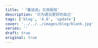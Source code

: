 ```yaml
---
title: '「童话说」又改版啦'
description: '只为遇见更好的自己'
tags: ['blog', '4.0', 'update']
cover: '../../../images/blog/blank.jpg'
series: ''
draft: true
original: true
---
```

